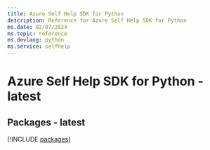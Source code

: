```yaml
---
title: Azure Self Help SDK for Python
description: Reference for Azure Self Help SDK for Python
ms.date: 02/07/2024
ms.topic: reference
ms.devlang: python
ms.service: selfhelp
---
```

# Azure Self Help SDK for Python - latest
## Packages - latest
[!INCLUDE [packages](self-help-index.md)]
